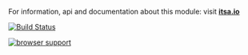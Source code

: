 For information, api and documentation about this module: visit <b><a href="http://itsa.io">itsa.io</a></b>

[![Build Status](https://travis-ci.org/itsa/client-db.svg?branch=master)](https://travis-ci.org/itsa/client-db)

[![browser support](https://ci.testling.com/itsa/client-db.png)](https://ci.testling.com/itsa/client-db)